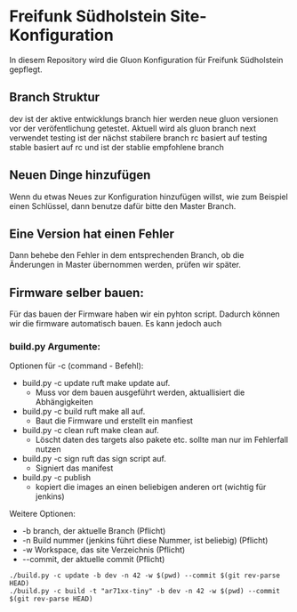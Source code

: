 # Freifunk Südholstein Site-Konfiguration

In diesem Repository wird die Gluon Konfiguration für Freifunk Südholstein gepflegt.

## Branch Struktur

dev ist der aktive entwicklungs branch hier werden neue gluon versionen vor der veröfentlichung getestet. Aktuell wird als gluon branch next verwendet
testing ist der nächst stabilere branch
rc basiert auf testing
stable basiert auf rc und ist der stablie empfohlene branch

## Neuen Dinge hinzufügen

Wenn du etwas Neues zur Konfiguration hinzufügen willst, wie zum Beispiel einen Schlüssel, dann benutze dafür bitte den Master Branch.

## Eine Version hat einen Fehler

Dann behebe den Fehler in dem entsprechenden Branch, ob die Änderungen in Master übernommen werden, prüfen wir später.



## Firmware selber bauen:

Für das bauen der Firmware haben wir ein pyhton script. Dadurch können wir die firmware automatisch bauen. Es kann jedoch auch

### build.py Argumente:

Optionen für -c (command - Befehl):
- build.py -c update ruft make update auf.
    - Muss vor dem bauen ausgeführt werden, aktuallisiert die Abhängigkeiten
- build.py -c build ruft make all auf.
    - Baut die Firmware und erstellt ein manfiest
- build.py -c clean ruft make clean auf.
    - Löscht daten des targets also pakete etc. sollte man nur im Fehlerfall nutzen
- build.py -c sign ruft das sign script auf.
    - Signiert das manifest
- build.py -c publish
    - kopiert die images an einen beliebigen anderen ort (wichtig für jenkins)

Weitere Optionen:
- -b branch, der aktuelle Branch (Pflicht)
- -n Build nummer (jenkins führt diese Nummer, ist beliebig) (Pflicht)
- -w Workspace, das site Verzeichnis (Pflicht)
- --commit, der aktuelle commit (Pflicht)



```
./build.py -c update -b dev -n 42 -w $(pwd) --commit $(git rev-parse HEAD)
./build.py -c build -t "ar71xx-tiny" -b dev -n 42 -w $(pwd) --commit $(git rev-parse HEAD)
```
